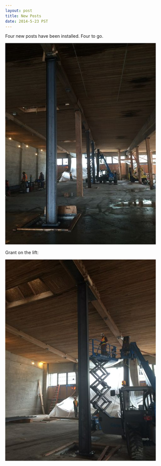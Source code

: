 ```yaml
---
layout: post
title: New Posts
date: 2014-5-23 PST
---
```


Four new posts have been installed. Four to go.

![](/img/news/IMG_6271.jpg)

Grant on the lift:

![](/img/news/IMG_6270.jpg)
